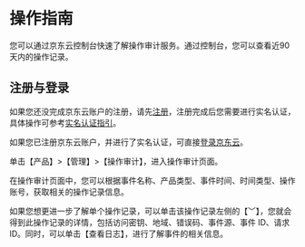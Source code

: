 # 操作指南

您可以通过京东云控制台快速了解操作审计服务。通过控制台，您可以查看近90天内的操作记录。

## 注册与登录
如果您还没完成京东云账户的注册，请先[注册](https://accounts.jdcloud.com/p/regPage?source=jdcloud)，注册完成后您需要进行实名认证，具体操作可参考[实名认证指引](https://docs.jdcloud.com/cn/real-name-verification/real-name-verification)。

如果您已注册京东云账户，并进行了实名认证，可直接[登录京东云](https://user.jdcloud.com/register)。

单击【产品】>【管理】>【操作审计】，进入操作审计页面。

在操作审计页面中，您可以根据事件名称、产品类型、事件时间、时间类型、操作账号，获取相关的操作记录信息。

如果您想更进一步了解单个操作记录，可以单击该操作记录左侧的【﹀】，您就会得到此操作记录的详情，包括访问密钥、地域、错误码、事件源、事件 ID、请求 ID。同时，可以单击【查看日志】，进行了解事件的相关信息。
